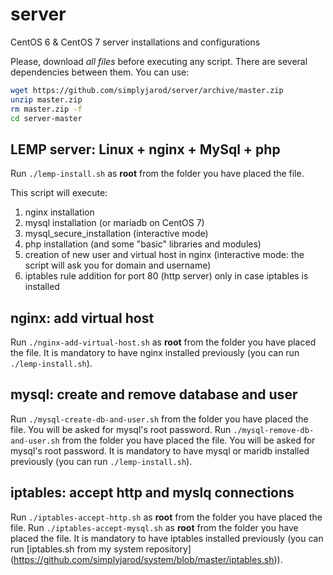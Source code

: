 # server
CentOS 6 & CentOS 7 server installations and configurations

Please, download *all files* before executing any script. There are several dependencies between them. You can use:
```bash
wget https://github.com/simplyjarod/server/archive/master.zip
unzip master.zip
rm master.zip -f
cd server-master
```

## LEMP server: Linux + nginx + MySql + php
Run `./lemp-install.sh` as **root** from the folder you have placed the file.

This script will execute:
1. nginx installation
2. mysql installation (or mariadb on CentOS 7)
3. mysql_secure_installation (interactive mode)
4. php installation (and some "basic" libraries and modules)
5. creation of new user and virtual host in nginx (interactive mode: the script will ask you for domain and username)
6. iptables rule addition for port 80 (http server) only in case iptables is installed


## nginx: add virtual host
Run `./nginx-add-virtual-host.sh` as **root** from the folder you have placed the file.
It is mandatory to have nginx installed previously (you can run `./lemp-install.sh`).


## mysql: create and remove database and user
Run `./mysql-create-db-and-user.sh` from the folder you have placed the file. You will be asked for mysql's root password.
Run `./mysql-remove-db-and-user.sh` from the folder you have placed the file. You will be asked for mysql's root password.
It is mandatory to have mysql or maridb installed previously (you can run `./lemp-install.sh`).


## iptables: accept http and myslq connections
Run `./iptables-accept-http.sh` as **root** from the folder you have placed the file.
Run `./iptables-accept-mysql.sh` as **root** from the folder you have placed the file.
It is mandatory to have iptables installed previously (you can run [iptables.sh from my system repository] (https://github.com/simplyjarod/system/blob/master/iptables.sh)).
